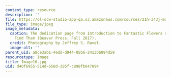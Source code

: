 ```yaml
---
content_type: resource
description: ''
file: https://ol-ocw-studio-app-qa.s3.amazonaws.com/courses/21h-343j-making-books-the-renaissance-and-today-spring-2016/d40f6955514d650d385fc898fb047094_Image10.jpg
file_type: image/jpeg
image_metadata:
  caption: The dedication page from Introduction to Fantastic Flowers and Where to
    Find Them (Beaver Press, Fall 2017).
  credit: Photography by Jeffrey S. Ravel.
  image-alt: ''
parent_uid: a8ce3ab1-4edd-d944-05b6-2413bb094d59
resourcetype: Image
title: Image10.jpg
uid: d40f6955-514d-650d-385f-c898fb047094
---
```

